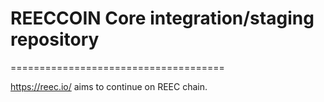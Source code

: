 # REECCOIN Core integration/staging repository
=====================================

https://reec.io/ aims to continue on REEC chain.
